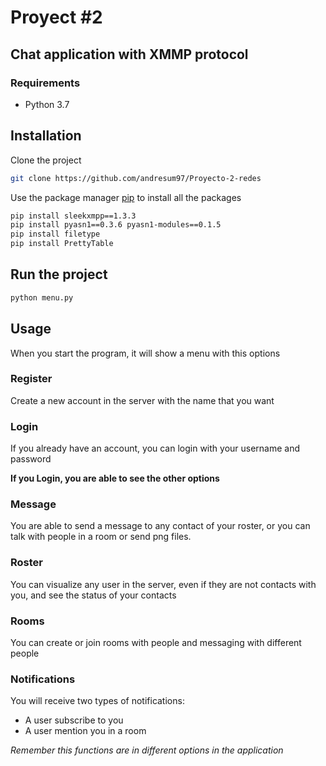 # Proyect #2
## Chat application with XMMP protocol

### Requirements
- Python 3.7

## Installation
Clone the project
```bash
git clone https://github.com/andresum97/Proyecto-2-redes
```
Use the package manager [pip](https://pip.pypa.io/en/stable/) to install all the packages
```bash
pip install sleekxmpp==1.3.3
pip install pyasn1==0.3.6 pyasn1-modules==0.1.5
pip install filetype
pip install PrettyTable
```

## Run the project
```bash
python menu.py
```

## Usage
When you start the program, it will show a menu with this options

### Register
Create a new account in the server with the name that you want

### Login
If you already have an account, you can login with your username and password


**If you Login, you are able to see the other options** 

### Message
You are able to send a message to any contact of your roster, or you can talk with people in a room or send png files.

### Roster
You can visualize any user in the server, even if they are not contacts with you, and see the status of your contacts

### Rooms
You can create or join rooms with people and messaging with different people

### Notifications
You will receive two types of notifications:
* A user subscribe to you
* A user mention you in a room

*Remember this functions are in different options in the application*

